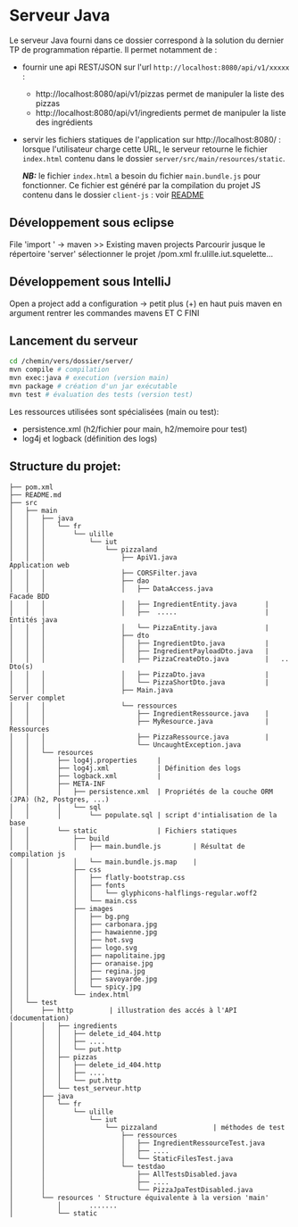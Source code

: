# Serveur Java

Le serveur Java fourni dans ce dossier correspond à la solution du dernier TP de programmation répartie. Il permet notamment de :
- fournir une api REST/JSON sur l'url `http://localhost:8080/api/v1/xxxxx` :
	- http://localhost:8080/api/v1/pizzas permet de manipuler la liste des pizzas
	- http://localhost:8080/api/v1/ingredients permet de manipuler la liste des ingrédients
- servir les fichiers statiques de l'application sur http://localhost:8080/ : lorsque l'utilisateur charge cette URL, le serveur retourne le fichier `index.html` contenu dans le dossier `server/src/main/resources/static`.

	***NB:*** le fichier `index.html` a besoin du fichier `main.bundle.js` pour fonctionner. Ce fichier est généré par la compilation du projet JS contenu dans le dossier `client-js` : voir [README](../client-js/README.md)

##  Développement sous eclipse

File 'import ' -> maven >> Existing maven projects
Parcourir jusque le répertoire 'server'
sélectionner le projet /pom.xml fr.ulille.iut.squelette...

## Développement sous IntelliJ

Open a project
add a configuration -> petit plus (+) en haut puis maven
en argument rentrer les commandes mavens
ET C FINI

  
## Lancement du serveur
```bash
cd /chemin/vers/dossier/server/
mvn compile # compilation
mvn exec:java # execution (version main)
mvn package # création d'un jar exécutable
mvn test # évaluation des tests (version test)
```

Les ressources utilisées sont spécialisées (main ou test):
* persistence.xml (h2/fichier pour main, h2/memoire pour test)
* log4j et logback (définition des logs)

## Structure du projet:

```
├── pom.xml
├── README.md
├── src
│   ├── main
│   │   ├── java
│   │   │   └── fr
│   │   │       └── ulille
│   │   │           └── iut
│   │   │               └── pizzaland              
│   │   │                   ├── ApiV1.java                         Application web
│   │   │                   ├── CORSFilter.java              
│   │   │                   ├── dao
│   │   │                   │   ├── DataAccess.java                Facade BDD
│   │   │                   │   ├── IngredientEntity.java       |
│   │   │                   │   ├──  .....                      |  Entités java
│   │   │                   │   └── PizzaEntity.java            |
│   │   │                   ├── dto
│   │   │                   │   ├── IngredientDto.java          |
│   │   │                   │   ├── IngredientPayloadDto.java   |  
│   │   │                   │   ├── PizzaCreateDto.java         |   .. Dto(s)
│   │   │                   │   ├── PizzaDto.java               |
│   │   │                   │   └── PizzaShortDto.java          |
│   │   │                   ├── Main.java                          Server complet
│   │   │                   └── ressources
│   │   │                       ├── IngredientRessource.java    |
│   │   │                       ├── MyResource.java             |  Ressources
│   │   │                       ├── PizzaRessource.java         |
│   │   │                       └── UncaughtException.java
│   │   └── resources
│   │       ├── log4j.properties     | 
│   │       ├── log4j.xml            | Définition des logs
│   │       ├── logback.xml          |
│   │       ├── META-INF
│   │       │   ├── persistence.xml  | Propriétés de la couche ORM (JPA) (h2, Postgres, ...)
│   │       │   └── sql
│   │       │       └── populate.sql | script d'intialisation de la base
│   │       └── static               | Fichiers statiques
│   │           ├── build
│   │           │   ├── main.bundle.js        | Résultat de compilation js
│   │           │   └── main.bundle.js.map    | 
│   │           ├── css
│   │           │   ├── flatly-bootstrap.css
│   │           │   ├── fonts
│   │           │   │   └── glyphicons-halflings-regular.woff2
│   │           │   └── main.css
│   │           ├── images
│   │           │   ├── bg.png
│   │           │   ├── carbonara.jpg
│   │           │   ├── hawaienne.jpg
│   │           │   ├── hot.svg
│   │           │   ├── logo.svg
│   │           │   ├── napolitaine.jpg
│   │           │   ├── oranaise.jpg
│   │           │   ├── regina.jpg
│   │           │   ├── savoyarde.jpg
│   │           │   └── spicy.jpg
│   │           └── index.html
│   └── test
│       ├── http         | illustration des accés à l'API (documentation)
│       │   ├── ingredients
│       │   │   ├── delete_id_404.http
│       │   │   ├── ....
│       │   │   └── put.http
│       │   ├── pizzas
│       │   │   ├── delete_id_404.http
│       │   │   ├── ....
│       │   │   └── put.http
│       │   └── test_serveur.http
│       ├── java
│       │   └── fr
│       │       └── ulille
│       │           └── iut
│       │               └── pizzaland              | méthodes de test
│       │                   ├── ressources
│       │                   │   ├── IngredientRessourceTest.java
│       │                   │   ├── ....
│       │                   │   └── StaticFilesTest.java
│       │                   └── testdao
│       │                       ├── AllTestsDisabled.java
│       │                       ├── ....
│       │                       └── PizzaJpaTestDisabled.java
│       └── resources ' Structure équivalente à la version 'main'
│           │       .......
│           └── static
```
